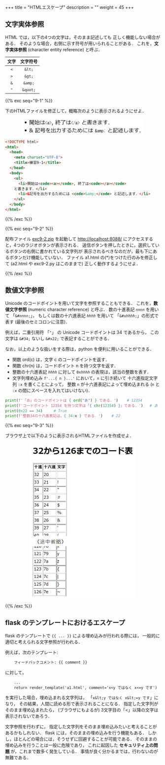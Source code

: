 +++
title = "HTMLエスケープ"
description = ""
weight = 45
+++

## 文字実体参照

HTML では，以下の4つの文字は，そのまま記述しても
正しく機能しない場合がある．
そのような場合，右側に示す符号が用いられることがある．
これを，__文字実体参照__ (character entity reference) と呼ぶ．

| 文字  | 文字符号 |
| :---: | :------: |
|  <code>&lt;</code>  |  <code>&amp;lt;</code>  |
|  <code>&gt;</code>  |  <code>&amp;gt;</code>  |
| <code>&amp;</code>  | <code>&amp;amp;</code>  |
| <code>&quot;</code> | <code>&amp;quot;</code> |

{{% exc seq="9-1" %}}

下のHTMLファイルを修正して，概略次のように表示されるようにせよ．

<img src="fig1.jpg" width="400px" style="margin: auto; display: block;" />

```html
<!DOCTYPE html>
<html>
  <head>
    <meta charset="UTF-8">
    <title>練習9-1</title>
  </head>
  <body>
    <ul>
      <li>開始は<code><a></code>, 終了は<code></a></code>
    と書きます．</li>
      <li>&記号を出力するためには <code>&amp;</code> と記述します．</li>
    </ul>
  </body>
</html>
```

{{% /exc %}}

{{% exc seq="9-2" %}}

配布ファイル [exc9-2.zip](exc9-2.zip) を起動して
[http://localhost:8088/](http://localhost:8088/)
にアクセスすると，4つのラジオボタンが表示される．
送信ボタンを押したときに，選択しているボタンの右側に書かれている文字列が
表示されるべきなのだが，最も下にあるボタンだけ機能していない．
ファイル a1.html の(*)をつけた行のみを修正して
(a2.html や exc9-2.py はこのままで)
正しく動作するようにせよ．

{{% /exc %}}

## 数値文字参照

Unicode のコードポイントを用いて文字を参照することもできる．
これを，__数値文字参照__ (numeric character reference) と呼ぶ．
数の十進表記 <code><i>nnnn</i></code> を用いて
「<code>&#<i>nnnn</i>;</code>」，
もしくは数の十六進表記 <code><i>hhhh</i></code> を用いて
「<code>&#x<i>hhhh</i>;</code>」の形式で表す
(最後のセミコロンに注意)．

例えば，二重引用符 「`"`」 の Unicode コードポイントは 34 であるから，
この文字は <code>&amp;#34;</code> ないし <code>&amp;#x22;</code>
で表記することができる．

なお，以上のような扱いをする際は，python を便利に用いることができる．
* 関数 ord(c) は，文字 c のコードポイントを返す．
* 関数 chr(n) は，コードポイント n を持つ文字を返す．
* 整数の十六進表記 <code><i>hhhh</i></code> に対して <code>0x<i>hhhh</i></code>
  の表現は，該当の整数を表す．
* 文字列埋め込み <code>f'...{ n }...'</code> において，`n` に引き続いて
  十六進指定文字列 `:x` を書くことによって，
  整数 `n` が十六進表記によって埋め込まれる
  (`n` と `:x` の間にスペースを入れてはいけない)．

```python
print(f'「あ」のコードポイントは { ord("あ") } である．')    # 12354
print(f'コードポイント 12354 を持つ文字は「{ chr(12354) }」である．')   # あ
print(0x22 == 34)     # True
print(f'整数34の十六進表記は，{ 34:x } である．')    # 22
```

{{% exc seq="9-3" %}}

ブラウザ上で以下のように表示されるHTMLファイルを作成せよ．

<img src="fig2.jpg" width="350px" style="margin: auto; display: block;" />


{{% /exc %}}

## flask のテンプレートにおけるエスケープ

flask のテンプレートで `{{ ... }}` による埋め込みが行われる際には，
一般的に適切と考えられる文字参照が行われる．

例えば，次のテンプレート:

```html
    フィードバックコメント: {{ comment }}
```

に対して，

```python3
    ...
    return render_template('a1.html', comment='x<y ではなく x<=y です')
```

を実行した場合，埋め込まれる文字列は，
「`x&lt;y ではなく x&lt;=y です`」になり，
その結果，人間に読める形で表示されることになる．
指定した文字列がそのまま埋め込まれたら，
(ブラウザにもよるが) 3文字目の「<」以降の文字は表示されないであろう．

文字参照を行わずに，
指定した文字列をそのまま埋め込みたいと考えることがあるかもしれない．
flask には，そのままの埋め込みを行う機能もある．
しかし，ほとんどの場合には，そうせずに回避することが可能である．
そのままの埋め込みを行うことは一般に危険であり，
これに起因した __セキュリティ上の問題__ が，これまで数多く発生している．
事情が良く分かるまでは，行わないのが無難である．
